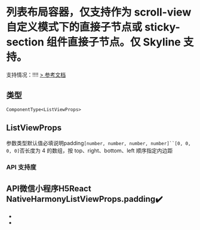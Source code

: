 # 列表布局容器，仅支持作为 scroll-view 自定义模式下的直接子节点或 sticky-section 组件直接子节点。仅 Skyline 支持。
支持情况：!!!!
[> 参考文档
](https://developers.weixin.qq.com/miniprogram/dev/component/list-view.html)
## 类型[​](list-view.html#类型)
```tsx
ComponentType<ListViewProps>
```

## ListViewProps[​](list-view.html#listviewprops)
参数类型默认值必填说明padding`[number, number, number, number]``[0, 0, 0, 0]`否长度为 4 的数组，按 top、right、bottom、left 顺序指定内边距
### API 支持度[​](list-view.html#api-支持度)
API微信小程序H5React NativeHarmonyListViewProps.padding✔️
- 
- 

-
